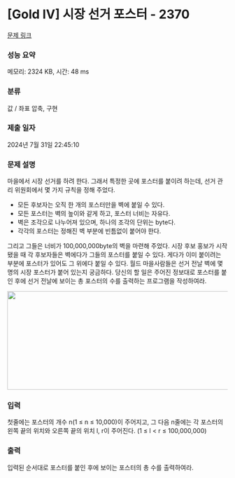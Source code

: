 # [Gold IV] 시장 선거 포스터 - 2370 

[문제 링크](https://www.acmicpc.net/problem/2370) 

### 성능 요약

메모리: 2324 KB, 시간: 48 ms

### 분류

값 / 좌표 압축, 구현

### 제출 일자

2024년 7월 31일 22:45:10

### 문제 설명

<p>마을에서 시장 선거를 하려 한다. 그래서 특정한 곳에 포스터를 붙이려 하는데, 선거 관리 위원회에서 몇 가지 규칙을 정해 주었다.</p>

<ul>
	<li>모든 후보자는 오직 한 개의 포스터만을 벽에 붙일 수 있다.</li>
	<li>모든 포스터는 벽의 높이와 같게 하고, 포스터 너비는 자유다.</li>
	<li>벽은 조각으로 나누어져 있으며, 하나의 조각의 단위는 byte다.</li>
	<li>각각의 포스터는 정해진 벽 부분에 빈틈없이 붙어야 한다.</li>
</ul>

<p>그리고 그들은 너비가 100,000,000byte의 벽을 마련해 주었다. 시장 후보 홍보가 시작됐을 때 각 후보자들은 벽에다가 그들의 포스터를 붙일 수 있다. 게다가 이미 붙이려는 부분에 포스터가 있어도 그 위에다 붙일 수 있다. 월드 마을사람들은 선거 전날 벽에 몇 명의 시장 포스터가 붙어 있는지 궁금하다. 당신의 할 일은 주어진 정보대로 포스터를 붙인 후에 선거 전날에 보이는 총 포스터의 수를 출력하는 프로그램을 작성하여라. </p>

<p><img alt="" src="https://www.acmicpc.net/JudgeOnline/upload/201103/pot.png" style="height:225px; width:506px"></p>

### 입력 

 <p>첫줄에는 포스터의 개수 n(1 ≤ n ≤ 10,000)이 주어지고, 그 다음 n줄에는 각 포스터의 왼쪽 끝의 위치와 오른쪽 끝의 위치 l, r이 주어진다. (1 ≤ l < r ≤ 100,000,000)</p>

### 출력 

 <p>입력된 순서대로 포스터를 붙인 후에 보이는 포스터의 총 수를 출력하여라.</p>

